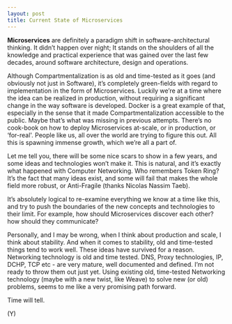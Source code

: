 ```yaml
---
layout: post
title: Current State of Microservices 
---
```

**Microservices** are definitely a paradigm shift in software-architectural thinking. It didn’t happen over night; It stands on the shoulders of all the knowledge and practical experience that was gained over the last few decades, around software architecture, design and operations.
 
Although Compartmentalization is as old and time-tested as it goes (and obviously not just in Software), it’s completely green-fields with regard to implementation in the form of Microservices. Luckily we’re at a time where the idea can be realized in production, without requiring a significant change in the way software is developed. Docker is a great example of that, especially in the sense that it made Compartmentalization accessible to the public. Maybe that’s what was missing in previous attempts. 
There’s no cook-book on how to deploy Microservices at-scale, or in production, or ‘for-real'. People like us, all over the world are trying to figure this out. All this is spawning immense growth, which we’re all a part of.

Let me tell you, there will be some nice scars to show in a few years, and some ideas and technologies won’t make it. This is natural, and it’s exactly what happened with Computer Networking. Who remembers Token Ring?
It’s the fact that many ideas exist, and some will fail that makes the whole field more robust, or Anti-Fragile (thanks Nicolas Nassim Taeb).

It’s absolutely logical to re-examine everything we know at a time like this, and try to push the boundaries of the new concepts and technologies to their limit. For example, how should Microservices discover each other? how should they communicate?

Personally, and I may be wrong, when I think about production and scale, I think about stability. And when it comes to stability, old and time-tested things tend to work well. These ideas have survived for a reason. 
Networking technology is old and time tested. DNS, Proxy technologies, IP, DCHP, TCP etc - are very mature, well documented and defined. I’m not ready to throw them out just yet.
Using existing old, time-tested Networking technology (maybe with a new twist, like Weave) to solve new (or old) problems, seems to me like a very promising path forward.

Time will tell.


(Y)